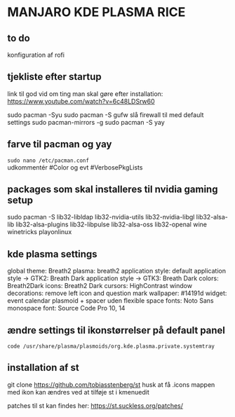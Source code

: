 # MANJARO KDE PLASMA RICE

## to do
konfiguration af rofi

## tjekliste efter startup
link til god vid om ting man skal gøre efter installation: https://www.youtube.com/watch?v=6c48LDSrw60

sudo pacman -Syu
sudo pacman -S gufw
slå firewall til med default settings
sudo pacman-mirrors -g
sudo pacman -S yay

## farve til pacman og yay
`sudo nano /etc/pacman.conf`  
udkommentér #Color og evt #VerbosePkgLists

## packages som skal installeres til nvidia gaming setup
sudo pacman -S lib32-libldap lib32-nvidia-utils lib32-nvidia-libgl lib32-alsa-lib 
lib32-alsa-plugins lib32-libpulse lib32-alsa-oss lib32-openal wine winetricks playonlinux

## kde plasma settings
global theme: Breath2
plasma: breath2
application style: default
application style -> GTK2: Breath Dark
application style -> GTK3: Breath Dark
colors: Breath2Dark
icons: Breath2 Dark
cursors: HighContrast
window decorations: remove left icon and question mark
wallpaper: #14191d
widget: event calendar plasmoid + spacer uden flexible space
fonts: Noto Sans
monospace font: Source Code Pro 10, 14

## ændre settings til ikonstørrelser på default panel
`code /usr/share/plasma/plasmoids/org.kde.plasma.private.systemtray`

## installation af st
git clone https://github.com/tobiasstenberg/st
husk at få .icons mappen med
ikon kan ændres ved at tilføje st i kmenuedit

patches til st kan findes her: https://st.suckless.org/patches/